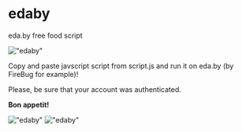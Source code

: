 edaby
=====

eda.by free food script


!["edaby"](http://c2n.me/j84CIB.jpg "edaby")

Copy and paste javscript script from script.js and run it on eda.by (by FireBug for example)!

Please, be sure that your account was authenticated.

**Bon appetit!**

!["edaby"](http://c2n.me/j9b3Uh.jpg "edaby")
!["edaby"](http://c2n.me/j8U8Zf.jpg "edaby")
